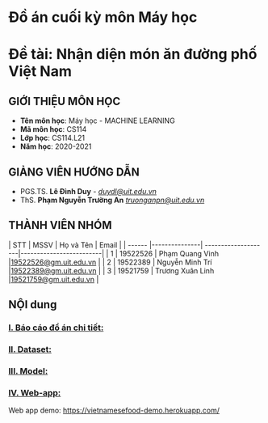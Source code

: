 # **Đồ án cuối kỳ môn Máy học**
# **Đề tài: Nhận diện món ăn đường phố Việt Nam**

## GIỚI THIỆU MÔN HỌC
<a name="gioithieumonhoc"></a>
* **Tên môn học**: Máy học - MACHINE LEARNING
* **Mã môn học**: CS114
* **Lớp học**: CS114.L21
* **Năm học**: 2020-2021

## GIẢNG VIÊN HƯỚNG DẪN
<a name="giangvien"></a>
* PGS.TS. **Lê Đình Duy** - *duydl@uit.edu.vn*
* ThS. **Phạm Nguyễn Trường An** *truonganpn@uit.edu.vn*

## THÀNH VIÊN NHÓM
<a name="thanhvien"></a>
| STT    | MSSV          | Họ và Tên           | Email                   |
| ------ |---------------| --------------------|-------------------------|
| 1      | 19522526      | Phạm Quang Vinh     |19522526@gm.uit.edu.vn   |
| 2      | 19522389      | Nguyễn Minh Trí     |19522389@gm.uit.edu.vn   |
| 3      | 19521759      | Trương Xuân Linh    |19521759@gm.uit.edu.vn   |

## NỘI dung
### [**I.   Báo cáo đồ án chi tiết:**](https://github.com/VinhPhamBG/VietnameseFood/blob/main/B%C3%A1o_C%C3%A1o_%C4%90%E1%BB%93_%C3%81n_M%C3%A1y_h%E1%BB%8Dc.pdf)
### [**II.  Dataset:**]()
### [**III. Model:**](https://github.com/VinhPhamBG/VietnameseFood/tree/main/Model)
### [**IV.  Web-app:**](https://github.com/VinhPhamBG/VietnameseFood/blob/main/app.py)
Web app demo: https://vietnamesefood-demo.herokuapp.com/
